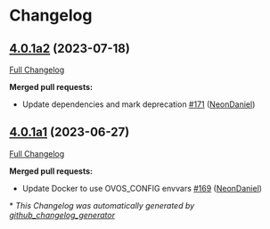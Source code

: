 # Changelog

## [4.0.1a2](https://github.com/NeonGeckoCom/neon_speech/tree/4.0.1a2) (2023-07-18)

[Full Changelog](https://github.com/NeonGeckoCom/neon_speech/compare/4.0.1a1...4.0.1a2)

**Merged pull requests:**

- Update dependencies and mark deprecation [\#171](https://github.com/NeonGeckoCom/neon_speech/pull/171) ([NeonDaniel](https://github.com/NeonDaniel))

## [4.0.1a1](https://github.com/NeonGeckoCom/neon_speech/tree/4.0.1a1) (2023-06-27)

[Full Changelog](https://github.com/NeonGeckoCom/neon_speech/compare/4.0.0...4.0.1a1)

**Merged pull requests:**

- Update Docker to use OVOS\_CONFIG envvars [\#169](https://github.com/NeonGeckoCom/neon_speech/pull/169) ([NeonDaniel](https://github.com/NeonDaniel))



\* *This Changelog was automatically generated by [github_changelog_generator](https://github.com/github-changelog-generator/github-changelog-generator)*
